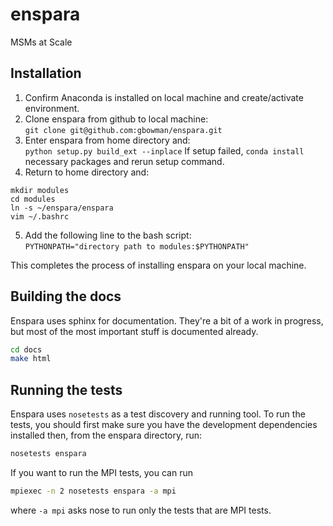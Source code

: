 # enspara
MSMs at Scale 

## Installation 
1) Confirm Anaconda is installed on local machine and create/activate environment.
2) Clone enspara from github to local machine: \
`git clone git@github.com:gbowman/enspara.git` 
3) Enter enspara from home directory and: \
`python setup.py build_ext --inplace` 
If setup failed, `conda install` necessary packages and rerun setup command. 
4) Return to home directory and: 
```
mkdir modules 
cd modules 
ln -s ~/enspara/enspara 
vim ~/.bashrc
```
5) Add the following line to the bash script: \
`PYTHONPATH="directory path to modules:$PYTHONPATH"`

This completes the process of installing enspara on your local machine.

## Building the docs

Enspara uses sphinx for documentation. They're a bit of a work in progress,
but most of the most important stuff is documented already.

```bash
cd docs
make html
```

## Running the tests

Enspara uses `nosetests` as a test discovery and running tool. To run the
tests, you should first make sure you have the development dependencies
installed then, from the enspara directory, run:

```bash
nosetests enspara
```

If you want to run the MPI tests, you can run

```bash
mpiexec -n 2 nosetests enspara -a mpi
```

where `-a mpi` asks nose to run only the tests that are MPI tests.
